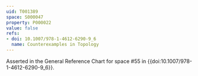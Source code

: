 ```yaml
---
uid: T001389
space: S000047
property: P000022
value: false
refs:
- doi: 10.1007/978-1-4612-6290-9_6
  name: Counterexamples in Topology
---
```


Asserted in the General Reference Chart for space #55 in
{{doi:10.1007/978-1-4612-6290-9_6}}.
